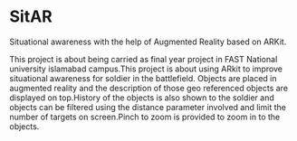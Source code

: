 # SitAR
Situational awareness with the help of Augmented Reality based on ARKit.

This project is about being carried as final year project in FAST National university islamabad campus.This project is about using ARkit to improve situational awareness for soldier in the battlefield.
Objects are placed in augmented reality and the description of those geo referenced objects are displayed on top.History of the objects is also shown to the soldier and objects can be filtered using the distance parameter involved and limit the number of targets on screen.Pinch to zoom is provided to zoom in to the objects.
